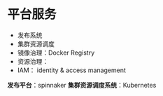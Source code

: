 # 平台服务

* 发布系统
* 集群资源调度
* 镜像治理：Docker Registry
* 资源治理：
* IAM： identity & access management 

**发布平台**：spinnaker **集群资源调度系统**：Kubernetes

